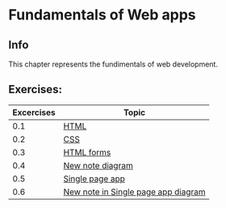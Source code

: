 # Fundamentals of Web apps

## Info
This chapter represents the fundimentals of web development.

## Exercises:

| Excercises | Topic |
| -------- | ------- |
| 0.1  |  [HTML](https://developer.mozilla.org/en-US/docs/Learn/Getting_started_with_the_web/HTML_basics)
| 0.2 |[CSS](https://developer.mozilla.org/en-US/docs/Learn/Getting_started_with_the_web/CSS_basics)
| 0.3    | [HTML forms](https://developer.mozilla.org/en-US/docs/Learn/Forms/Your_first_form)
| 0.4    | [New note diagram](./0.4.md)
| 0.5    | [Single page app](./0.5.md)
| 0.6    | [New note in Single page app diagram](./0.6.md)
